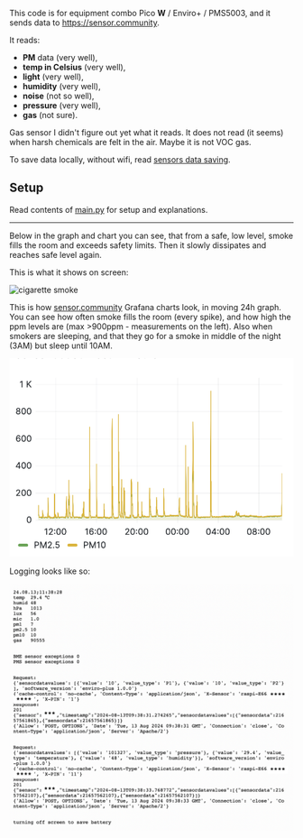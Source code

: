 This code is for equipment combo Pico **W** / Enviro+ / PMS5003, and it sends data 
to https://sensor.community.

It reads: 
- **PM** data (very well), 
- **temp in Celsius** (very well), 
- **light** (very well), 
- **humidity** (very well), 
- **noise** (not so well), 
- **pressure** (very well),
- **gas** (not sure).

Gas sensor I didn't figure out yet what it reads. It does not read (it seems) when harsh
chemicals are felt in the air. Maybe it is not VOC gas.

To save data locally, without wifi, read [sensors data saving](../savetofile/README.md).

Setup
-----
Read contents of [main.py](main.py) for setup and explanations.

----

Below in the graph and chart you can see, that from a safe, low level, smoke fills the room and exceeds safety limits. Then it slowly dissipates and reaches safe level again. 

This is what it shows on screen: 

![cigarette smoke](../../doc/cigarette%20smoke.jpeg) 

This is how [sensor.community](https://sensor.community) Grafana charts look, in moving 24h graph. You can see how often smoke fills the room (every spike), and how high the ppm levels are (max >900ppm - measurements on the left). Also when smokers are sleeping, and that they go for a smoke in middle of the night (3AM) but sleep until 10AM. 

![graphs](./doc/sensor.community%20grafana%20charts.png) 

Logging looks like so: 

![logging](./doc/logging.png) 



